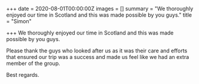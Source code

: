 +++
date = 2020-08-01T00:00:00Z
images = []
summary = "We thoroughly enjoyed our time in Scotland and this was made possible by you guys."
title = "Simon"

+++
We thoroughly enjoyed our time in Scotland and this was made possible by you guys.

Please thank the guys who looked after us as it was their care and efforts that ensured our trip was a success and made us feel like we had an extra member of the group.

Best regards.